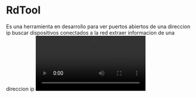 # RdTool
Es una herramienta en desarrollo para 
ver puertos abiertos de una direccion ip
buscar dispositivos conectados a la red
extraer informacion de una direccion ip
<video src="https://i.gifer.com/9TLY.mp4">
